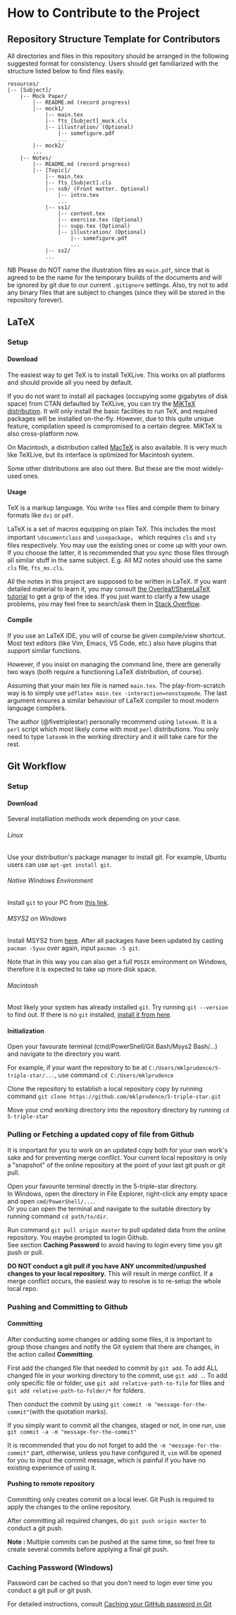 # How to Contribute to the Project

## Repository Structure Template for Contributors

<p>All directories and files in this repository should be arranged in the following suggested format for consistency. Users should get familiarized with the structure listed below to find files easily. </p>

    resources/
    |-- [Subject]/
        |-- Mock Paper/
            |-- README.md (record progress)
            |-- mock1/
                |-- main.tex
                |-- fts_[Subject]_mock.cls
                |-- illustration/ (Optional)
                    |-- somefigure.pdf
                    ...
            |-- mock2/
            ...
        |-- Notes/
            |-- README.md (record progress)
            |-- [Topic]/
                |-- main.tex
                |-- fts_[Subject].cls
                |-- ss0/ (Front matter. Optional)
                    |-- intro.tex
                    ...
                |-- ss1/
                    |-- content.tex
                    |-- exercise.tex (Optional)
                    |-- supp.tex (Optional)
                    |-- illustration/ (Optional)
                        |-- somefigure.pdf
                        ...
                |-- ss2/
                ...

<p>NB Please do NOT name the illustration files as <code>main.pdf</code>, since that is agreed to be the name for the temporary builds of the documents and will be ignored by git due to our current <code>.gitignore</code> settings. Also, try not to add any binary files that are subject to changes (since they will be stored in the repository forever).</p>

## LaTeX

### Setup

#### Download
<p>The easiest way to get TeX is to <a heref=http://tug.org/texlive/acquire.html>install TeXLive</a>. This works on all platforms and should provide all you need by default.</p>

<p>If you do not want to install all packages (occupying some gigabytes of disk space) from CTAN defaulted by TeXLive, you can try the <a href=https://miktex.org/>MiKTeX distribution</a>. It will only install the basic facilities to run TeX, and required packages will be installed on-the-fly. However, due to this quite unique feature, compilation speed is compromised to a certain degree. MiKTeX is also cross-platform now.</p>

<p>On Macintosh, a distribution called <a href=https://tug.org/mactex/>MacTeX</a> is also available. It is very much like TeXLive, but its interface is optimized for Macintosh system.</p>

<p>Some other distributions are also out there. But these are the most widely-used ones.</p>

#### Usage
<p>TeX is a markup language. You write <code>tex</code> files and compile them to binary formats like <code>dvi</code> or <code>pdf</code>.</p>

<p>LaTeX is a set of macros equipping on plain TeX. This includes the most important <code>\documentclass</code> and <code>\usepackage</code>， which requires <code>cls</code> and <code>sty</code> files respectively. You may use the existing ones or come up with your own. If you choose the latter, it is recommended that you sync those files through all similar stuff in the same subject. E.g. All M2 notes should use the same <code>cls</code> file, <code>fts_ms.cls</code>.</p>

<p>All the notes in this project are supposed to be written in LaTeX. If you want detailed material to learn it, you may consult <a href=https://www.overleaf.com/learn/latex/Learn_LaTeX_in_30_minutes>the Overleaf/ShareLaTeX tutorial</a> to get a grip of the idea. If you just want to clarify a few usage problems, you may feel free to search/ask them in <a href=https://www.stackoverflow.com>Stack Overflow</a>.</p>

#### Compile

<p>If you use an LaTeX IDE, you will of course be given compile/view shortcut. Most text editors (like Vim, Emacs, VS Code, etc.) also have plugins that support similar functions.</p>

<p>However, if you insist on managing the command line, there are generally two ways (both require a functioning LaTeX distribution, of course).</p>

<p>Assuming that your main tex file is named <code>main.tex</code>. The play-from-scratch way is to simply use <code>pdflatex main.tex -interaction=nonstopmode</code>. The last argument ensures a similar behaviour of LaTeX compiler to most modern language compilers.</p>

<p>The author (@fivetriplestar) personally recommend using <code>latexmk</code>. It is a <code>perl</code> script which most likely come with most <code>perl</code> distributions. You only need to type <code>latexmk</code> in the working directory and it will take care for the rest.</p>

## Git Workflow

### Setup

#### Download
<p>Several installiation methods work depending on your case.</p>

###### Linux
<p>Use your distribution's package manager to install git. For example, Ubuntu users can use <code>apt-get install git</code>.</p>

###### Native Windows Environment
<p>Install <code>git</code> to your PC from <a href="https://git-scm.com/downloads">this link</a>.</p>

###### MSYS2 on Windows
<p>Install MSYS2 from <a href=https://www.msys2.org/>here</a>. After all packages have been updated by casting <code>pacman -Syuu</code> over again, input <code>pacman -S git</code>.</p>

<p>Note that in this way you can also get a full <code>POSIX</code> environment on Windows, therefore it is expected to take up more disk space.</p>

###### Macintosh
<p>Most likely your system has already installed <code>git</code>. Try running <code>git --version</code> to find out. If there is no <code>git</code> installed, <a href=http://sourceforge.net/projects/git-osx-installer/>install it from here</a>.</p>

#### Initialization

<p>Open your favourate terminal (cmd/PowerShell/Git Bash/Msys2 Bash/...) and navigate to the directory you want.</p>

<p>For example, if your want the repository to be at <code>C:/Users/mklprudence/5-triple-star/...</code>, use command <code>cd C:/Users/mklprudence</code></p>

<p>Clone the repository to establish a local repository copy by running command <code>git clone https://github.com/mklprudence/5-triple-star.git</code></p>

<p>Move your cmd working directory into the repository directory by running <code>cd 5-triple-star</code></p>

### Pulling or Fetching a updated copy of file from Github

<p>It is important for you to work on an updated copy both for your own work's sake and for preventing merge conflict. Your current local repository is only a "snapshot" of the online repository at the point of your last git push or git pull. </p>

<p>Open your favourite terminal directly in the 5-triple-star directory.<br>In Windows, open the directory in File Explorer, right-click any empty space and open <code>cmd/PowerShell/...</code>.<br>Or you can open the terminal and navigate to the suitable directory by running command <code>cd path/to/dir</code>.</p>

<p>Run command <code>git pull origin master</code> to pull updated data from the online repository. You maybe prompted to login Github. <br>See section <strong>Caching Password</strong> to avoid having to login every time you git push or pull. </p>

<p><strong>DO NOT conduct a git pull if you have ANY uncommited/unpushed changes to your local repository.</strong> This will result in merge conflict. If a merge conflict occurs, the easiest way to resolve is to re-setup the whole local repo. </p>

### Pushing and Committing to Github

#### Committing

<p>After conducting some changes or adding some files, it is important to group those changes and notify the Git system that there are changes, in the action called <strong>Committing</strong>. </p>

<p>First add the changed file that needed to commit by <code>git add</code>. To add ALL changed file in your working directory to the commit, use <code>git add .</code>. To add only specific file or folder, use <code>git add relative-path-to-file</code> for files and <code>git add relative-path-to-folder/*</code> for folders. </p>

<p>Then conduct the commit by using <code>git commit -m "message-for-the-commit"</code>(with the quotation marks).</p>

<p>If you simply want to commit all the changes, staged or not, in one run, use <code>git commit -a -m "message-for-the-commit"</code></p>

<p>It is recommended that you do not forget to add the <code>-m "message-for-the-commit"</code> part, otherwise, unless you have configured it, <code>vim</code> will be opened for you to input the commit message, which is painful if you have no existing experience of using it.</p>

#### Pushing to remote repository

<p>Committing only creates commit on a local level. Git Push is required to apply the changes to the online repository.</p>

<p>After committing all required changes, do <code>git push origin master</code> to conduct a git push. </p>

<p><strong>Note : </strong>Multiple commits can be pushed at the same time, so feel free to create several commits before applying a final git push. </p>

### Caching Password (Windows)

<p>Password can be cached so that you don't need to login ever time you conduct a git pull or git push. </p>

<p>For detailed instructions, consult <a href="https://help.github.com/en/articles/caching-your-github-password-in-git">Caching your GitHub password in Git</a></p>
